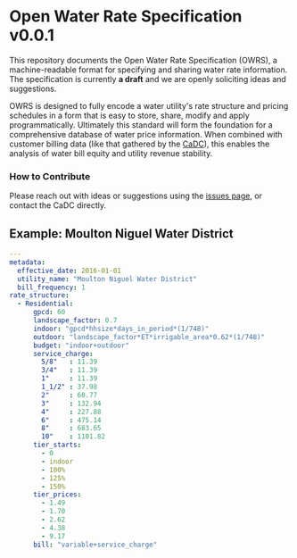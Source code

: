 
# Open Water Rate Specification v0.0.1

This repository documents the Open Water Rate Specification (OWRS), a machine-readable format 
for specifying and sharing water rate information. The specification is currently **a draft** and we are openly soliciting ideas and suggestions.

OWRS is designed to fully encode a water utility's rate structure and pricing schedules in a form
that is easy to store, share, modify and apply programmatically. Ultimately this standard will form the foundation for a comprehensive database of water price information. When combined with customer billing data (like that gathered by the [CaDC](http://californiadatacollaborative.com/)), this enables the analysis of water bill equity and utility revenue stability. 

### How to Contribute

Please reach out with ideas or suggestions using the [issues page](https://github.com/California-Data-Collaborative/Open-Water-Rate-Specification/issues), or contact the CaDC directly.

## Example: Moulton Niguel Water District

```yaml
--- 
metadata: 
  effective_date: 2016-01-01
  utility_name: "Moulton Niguel Water District"
  bill_frequency: 1
rate_structure: 
  - Residential:
      gpcd: 60
      landscape_factor: 0.7
      indoor: "gpcd*hhsize*days_in_period*(1/748)"
      outdoor: "landscape_factor*ET*irrigable_area*0.62*(1/748)"
      budget: "indoor+outdoor"
      service_charge: 
        5/8"   : 11.39
        3/4"   : 11.39
        1"     : 11.39
        1_1/2" : 37.98 
        2"     : 60.77 
        3"     : 132.94
        4"     : 227.88 
        6"     : 475.14
        8"     : 683.65 
        10"    : 1101.82 
      tier_starts:
        - 0
        - indoor
        - 100%
        - 125%
        - 150%
      tier_prices: 
        - 1.49
        - 1.70
        - 2.62
        - 4.38
        - 9.17
      bill: "variable+service_charge"

```
